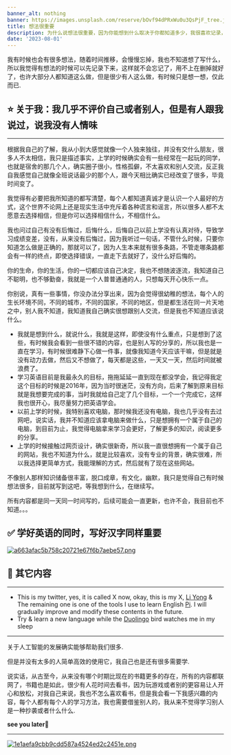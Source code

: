 ```yaml
---
banner_alt: nothing
banner: https://images.unsplash.com/reserve/bOvf94dPRxWu0u3QsPjF_tree.jpg?ixlib=rb-4.0.3&ixid=M3wxMjA3fDB8MHxwaG90by1wYWdlfHx8fGVufDB8fHx8fA%3D%3D&auto=format&fit=crop&w=2076&q=80
title: 想法很重要
description: 为什么说想法很重要，因为你能想到什么取决于你都知道多少，我很喜欢记录，所以我把这些话写出来.
date: '2023-08-01'
---
```


我有时候也会有很多想法，随着时间推移，会慢慢忘掉，我也不知道想了写什么，所以我觉得有想法的时候可以先记录下来，这样就不会忘记了，用不上在删掉就好了，也许大部分人都知道这么做，但是很少有人这么做，有时候只是想一想，仅此而已.

## :star: 关于我：我几乎不评价自己或者别人，但是有人跟我说过，说我没有人情味

---

根据我自己的了解，我从小到大感觉就像一个人独来独往，并没有交什么朋友，很多人不太相信，我只是描述事实，上学的时候确实会有一些经常在一起玩的同学，也就是宿舍的那几个人，确实圈子很小，性格孤僻，不太喜欢和别人交流，反正我自我感觉自己就像全班说话最少的那个人，跟今天相比确实已经改变了很多，毕竟时间变了。

我觉得有必要把我所知道的都写清楚，每个人都知道真诚才是认识一个人最好的方式，这个世界不论网上还是现实生活中充斥着各种谎言和谣言，所以很多人都不太愿意去选择相信，但是你可以选择相信什么，不相信什么。

我也问过自己有没有后悔过，后悔什么，后悔自己以前上学没有认真对待，导致学习成绩变差，没有，从来没有后悔过，因为我听过一句话，不管什么时候，只要你知道怎么做是正确的，那就可以了，因为人生本来就有很多条路，不管走哪条路都会有一样的终点，即使选择错误，一直走下去就好了，没什么好后悔的。

你的生命，你的生活，你的一切都应该自己决定，我也不想随波逐流，我知道自己不聪明，也不够勤奋，我就是一个人普普通通的人，只想每天开心快乐一点。

你别说，真有一些事情，你没办法分享出来，因为会觉得很幼稚的想法，每个人的生长环境不同，不同的城市，不同的国家，不同的地区，但是都生活在同一片天地之中，别人我不知道，我知道我自己确实很想跟别人交流，但是我也不知道应该说什么。

-   我就是想到什么，就说什么，我就是这样，即使没有什么重点，只是想到了这些，有时候我会看到一些很不错的内容，也是别人写的分享的，所以我也是一直在学习，有时候很难静下心做一件事，就像我知道今天应该干嘛，但是就是没有动力去做，然后又不想做了，每天都是这些，一天又一天，然后时间就被浪费了。
-   学习英语目前是我最永久的目标，拖拖延延一直到现在都没学会，我记得我定这个目标的时候是2016年，因为当时很迷茫，没有方向，后来了解到原来目标就是我想要完成的事，当时我就给自己定了几个目标，一个一个完成它，这样我也很开心，我尽量努力把英语学会。
-   以前上学的时候，我特别喜欢电脑，那时候我还没有电脑，我也几乎没有去过网吧，说实话，我并不知道应该拿电脑来做什么，只是想拥有一个属于自己的电脑，到目前为止，我觉得电脑拿来学习会更好，了解更多的知识，阅读更多的分享。
-   上学的时候接触过网页设计，确实很新奇，所以我一直很想拥有一个属于自己的网站，我也不知道为什么，就是比较喜欢，没有专业的背景，确实很难，所以我选择更简单方式，我能理解的方式，然后就有了现在这些网站。

不像别人那样知识储备很丰富，脱口成章，有文化，幽默，我只是觉得自己有时候想法很多，目前就写到这吧，等我想到什么，在继续写。

所有内容都是同一天同一时间写的，后续可能会一直更新，也许不会，我目前也不知道。。。

## :white_check_mark: 学好英语的同时，写好汉字同样重要

[![a663afac5b758c20721e67f6b7aebe57.png](https://s1.imagehub.cc/images/2024/04/27/a663afac5b758c20721e67f6b7aebe57.png)](https://www.imagehub.cc/image/b1ibVO)

## :dart: 其它内容

---

-   This is my twitter, yes, it is called X now, okay, this is my X, [Li Yong](https://twitter.com/NiceDayTooYou) & The remaining one is one of the tools I use to learn English [Pi](https://pi.ai/talk).
I will gradually improve and modify these contents in the future.
-   Try & learn a new language while the [Duolingo](https://www.duolingo.com/) bird watches me in my sleep


---

关于人工智能的发展确实能够帮助我们很多.

但是并没有太多的人简单高效的使用它，我自己也是还有很多需要学.

说实话，从古至今，从来没有哪个时期比现在的书籍更多的存在，所有的内容都联网了，书籍也是如此，很少有人花时间去看书，因为玩游戏或者别的更容易让人开心和放松，对我自己来说，我也不怎么喜欢看书，但是我会看一下我感兴趣的内容，每个人都有每个人的学习方法，我也需要借鉴别人的，我从来不觉得学习别人是一种抄袭或者什么什么.

**see you later**:wave:

---

[![1e1aefa9cbb9cdd587a4524ed2c2451e.png](https://s1.imagehub.cc/images/2024/04/27/1e1aefa9cbb9cdd587a4524ed2c2451e.png)](https://www.imagehub.cc/image/b1iIfA)
